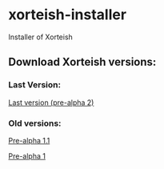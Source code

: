 # xorteish-installer
Installer of Xorteish

## Download Xorteish versions:
### Last Version:
[Last version (pre-alpha 2) ](https://github.com/drarixdev/xorteish/archive/pre-alpha2.zip)

### Old versions:
[Pre-alpha 1.1](https://github.com/drarixdev/xorteish/archive/pre-alpha1-1.zip)

[Pre-alpha 1](https://github.com/drarixdev/xorteish/archive/pre-alpha1.zip)
